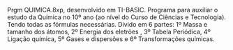 Prgm QUIMICA.8xp, desenvolvido em TI-BASIC.  Programa para auxiliar o estudo da Química no 10º ano (ao nível do Curso de Ciências e Tecnologia). Tendo todas as fórmulas necessárias. Divido em 6 partes: 1º Massa e tamanho dos átomos, 2º Energia dos eletrões , 3º Tabela Periódica, 4º Ligação química, 5º Gases e dispersões e 6º Transformações químicas.
